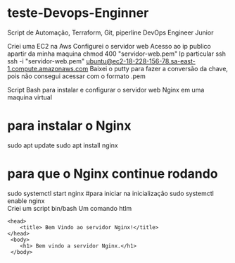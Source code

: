 # teste-Devops-Enginner
Script de Automação, Terraform, Git, piperline 
DevOps Engineer Junior 

Criei uma EC2 na Aws 
Configurei o servidor web 
Acesso ao ip publico apartir da minha maquina 
chmod 400 "servidor-web.pem"
Ip particular ssh
ssh -i "servidor-web.pem" ubuntu@ec2-18-228-156-78.sa-east-1.compute.amazonaws.com 
Baixei o putty para fazer a conversão da chave, pois não consegui acessar com o formato .pem




Script Bash para instalar e configurar o servidor web Nginx em uma maquina virtual 
# para instalar o Nginx 
sudo apt update
sudo apt install nginx

# para que o Nginx continue rodando 
sudo systemctl start nginx
#para iniciar na inicialização 
sudo systemctl enable nginx  
Criei um script bin/bash
Um comando htlm 
<!DOCTYPE html
<html>
    <head>
        <title> Bem Vindo ao servidor Nginx!</title>
    </head>
     <body>
        <h1> Bem vindo a servidor Nginx.</h1>
     </body>
</html>
 

